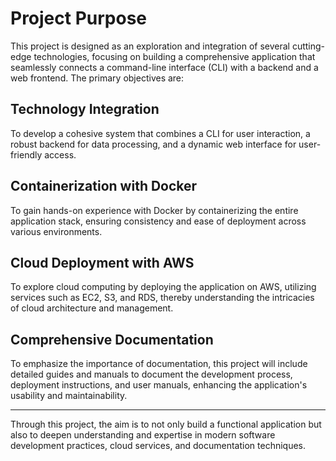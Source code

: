# Project Purpose

This project is designed as an exploration and integration of several cutting-edge technologies, focusing on building a comprehensive application that seamlessly connects a command-line interface (CLI) with a backend and a web frontend. The primary objectives are:

## Technology Integration
To develop a cohesive system that combines a CLI for user interaction, a robust backend for data processing, and a dynamic web interface for user-friendly access.

## Containerization with Docker
To gain hands-on experience with Docker by containerizing the entire application stack, ensuring consistency and ease of deployment across various environments.

## Cloud Deployment with AWS
To explore cloud computing by deploying the application on AWS, utilizing services such as EC2, S3, and RDS, thereby understanding the intricacies of cloud architecture and management.

## Comprehensive Documentation
To emphasize the importance of documentation, this project will include detailed guides and manuals to document the development process, deployment instructions, and user manuals, enhancing the application's usability and maintainability.

---

Through this project, the aim is to not only build a functional application but also to deepen understanding and expertise in modern software development practices, cloud services, and documentation techniques.
